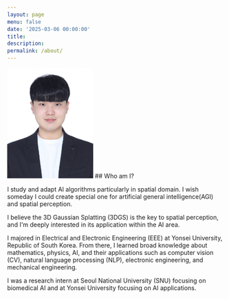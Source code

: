 ```yaml
---
layout: page
menu: false
date: '2025-03-06 00:00:00'
title: 
description: 
permalink: /about/
---
```


<img class="profile-img" src="/assets/img/photo.png" alt="Me" width="200">
## Who am I?

  I study and adapt AI algorithms particularly in spatial domain.
  I wish someday I could create special one for artificial general intelligence(AGI) and spatial perception.

  I believe the 3D Gaussian Splatting (3DGS) is the key to spatial perception, and I'm deeply interested in its application within the AI area.

  I majored in Electrical and Electronic Engineering (EEE) at Yonsei University, Republic of South Korea.
  From there, I learned broad knowledge about mathematics, physics, AI, and their applications such as computer vision (CV), natural language processing (NLP), electronic engineering, and mechanical engineering.

  I was a research intern at Seoul National University (SNU) focusing on biomedical AI and at Yonsei University focusing on AI applications.
